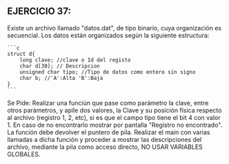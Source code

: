 ## EJERCICIO 37:
Existe un archivo llamado "datos.dat", de tipo binario, cuya organización es secuencial. Los datos están organizados según la siguiente estructura:

    ```c
    struct d{
        long clave; //clave o Id del registo
        char d[30]; // Descripcion  
        unsigned char tipo; //Tipo de datos como entero sin signo
        char b; //'A':Alta 'B':Baja 
    }
    ```

Se Pide: Realizar una funciún que pase como parámetro la clave, entre otros parámetros, y apile dos valores, la Clave y su posición física respecto al archivo (registro 1, 2, etc), si es que el campo tipo tiene el bit 4 con valor 1. En caso de no encontrarlo mostrar por pantalla "Registro no encontrado". La función debe devolver el puntero de pila. Realizar el main con varias llamadas a dicha función y proceder a mostrar las descripciones del archivo, mediante la pila como acceso directo, NO USAR VARIABLES GLOBALES.